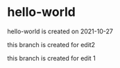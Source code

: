 # hello-world
hello-world is created on 2021-10-27

this branch is created for edit2

this branch is created  for edit 1


